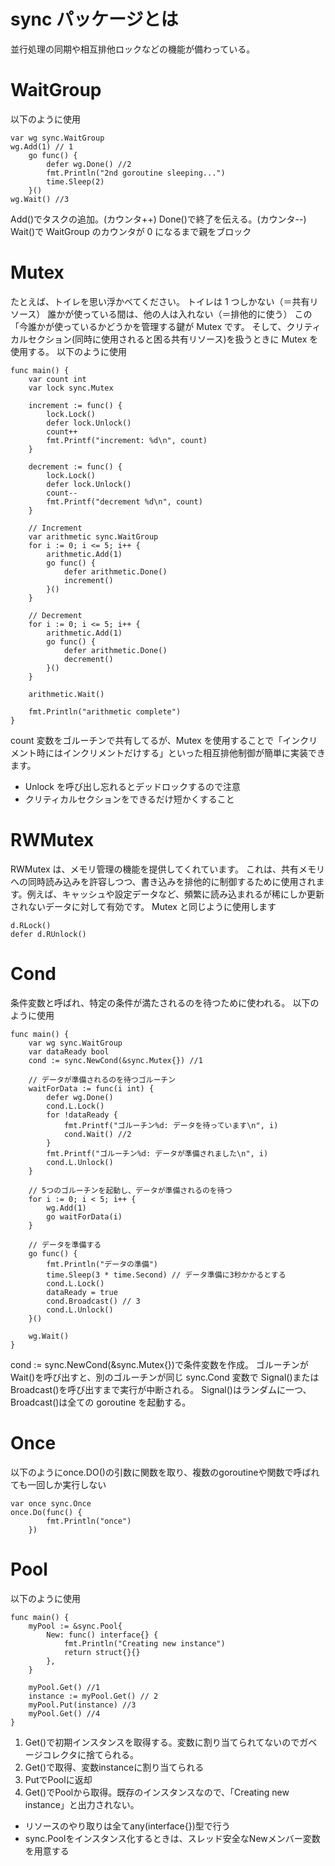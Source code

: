 # sync パッケージとは

並行処理の同期や相互排他ロックなどの機能が備わっている。

# WaitGroup

以下のように使用

```
var wg sync.WaitGroup
wg.Add(1) // 1
    go func() {
        defer wg.Done() //2
        fmt.Println("2nd goroutine sleeping...")
        time.Sleep(2)
    }()
wg.Wait() //3
```

Add()でタスクの追加。(カウンタ++)
Done()で終了を伝える。(カウンタ--)
Wait()で WaitGroup のカウンタが 0 になるまで親をブロック

# Mutex

たとえば、トイレを思い浮かべてください。
トイレは 1 つしかない（＝共有リソース）
誰かが使っている間は、他の人は入れない（＝排他的に使う）
この「今誰かが使っているかどうかを管理する鍵が Mutex です。
そして、クリティカルセクション(同時に使用されると困る共有リソース)を扱うときに Mutex を使用する。
以下のように使用

```
func main() {
    var count int
    var lock sync.Mutex

    increment := func() {
        lock.Lock()
        defer lock.Unlock()
        count++
        fmt.Printf("increment: %d\n", count)
    }

    decrement := func() {
        lock.Lock()
        defer lock.Unlock()
        count--
        fmt.Printf("decrement %d\n", count)
    }

    // Increment
    var arithmetic sync.WaitGroup
    for i := 0; i <= 5; i++ {
        arithmetic.Add(1)
        go func() {
            defer arithmetic.Done()
            increment()
        }()
    }

    // Decrement
    for i := 0; i <= 5; i++ {
        arithmetic.Add(1)
        go func() {
            defer arithmetic.Done()
            decrement()
        }()
    }

    arithmetic.Wait()

    fmt.Println("arithmetic complete")
}
```

count 変数をゴルーチンで共有してるが、Mutex を使用することで「インクリメント時にはインクリメントだけする」といった相互排他制御が簡単に実装できます。

- Unlock を呼び出し忘れるとデッドロックするので注意
- クリティカルセクションをできるだけ短かくすること

# RWMutex

RWMutex は、メモリ管理の機能を提供してくれています。 これは、共有メモリへの同時読み込みを許容しつつ、書き込みを排他的に制御するために使用されます。例えば、キャッシュや設定データなど、頻繁に読み込まれるが稀にしか更新されないデータに対して有効です。
Mutex と同じように使用します

```
d.RLock()
defer d.RUnlock()
```

# Cond

条件変数と呼ばれ、特定の条件が満たされるのを待つために使われる。
以下のように使用

```
func main() {
    var wg sync.WaitGroup
    var dataReady bool
    cond := sync.NewCond(&sync.Mutex{}) //1

    // データが準備されるのを待つゴルーチン
    waitForData := func(i int) {
        defer wg.Done()
        cond.L.Lock()
        for !dataReady {
            fmt.Printf("ゴルーチン%d: データを待っています\n", i)
            cond.Wait() //2
        }
        fmt.Printf("ゴルーチン%d: データが準備されました\n", i)
        cond.L.Unlock()
    }

    // 5つのゴルーチンを起動し、データが準備されるのを待つ
    for i := 0; i < 5; i++ {
        wg.Add(1)
        go waitForData(i)
    }

    // データを準備する
    go func() {
        fmt.Println("データの準備")
        time.Sleep(3 * time.Second) // データ準備に3秒かかるとする
        cond.L.Lock()
        dataReady = true
        cond.Broadcast() // 3
        cond.L.Unlock()
    }()

    wg.Wait()
}
```

cond := sync.NewCond(&sync.Mutex{})で条件変数を作成。
ゴルーチンが Wait()を呼び出すと、別のゴルーチンが同じ sync.Cond 変数で Signal()または Broadcast()を呼び出すまで実行が中断される。
Signal()はランダムに一つ、Broadcast()は全ての goroutine を起動する。

# Once
以下のようにonce.DO()の引数に関数を取り、複数のgoroutineや関数で呼ばれても一回しか実行しない
```
var once sync.Once
once.Do(func() {
		fmt.Println("once")
	})
```

# Pool
以下のように使用
```
func main() {
    myPool := &sync.Pool{
        New: func() interface{} {
            fmt.Println("Creating new instance")
            return struct{}{}
        },
    }

    myPool.Get() //1
    instance := myPool.Get() // 2
    myPool.Put(instance) //3
    myPool.Get() //4
}
```
1. Get()で初期インスタンスを取得する。変数に割り当てられてないのでガベージコレクタに捨てられる。
2. Get()で取得、変数instanceに割り当てられる
3. PutでPoolに返却
4. Get()でPoolから取得。既存のインスタンスなので、「Creating new instance」と出力されない。

- リソースのやり取りは全てany(interface{})型で行う
- sync.Poolをインスタンス化するときは、スレッド安全なNewメンバー変数を用意する